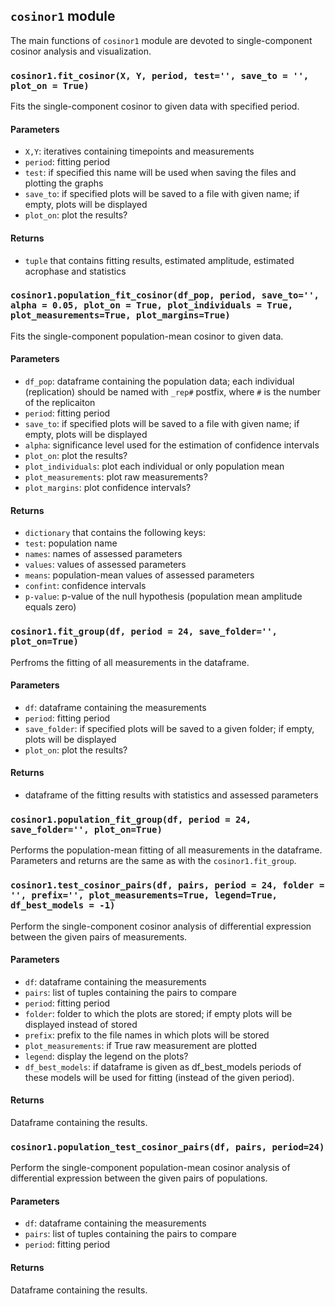 ## ```cosinor1``` module
The main functions of ```cosinor1``` module are devoted to single-component cosinor analysis and visualization.

### ```cosinor1.fit_cosinor(X, Y, period, test='', save_to = '', plot_on = True)```
Fits the single-component cosinor to given data with specified period.
#### Parameters
* ```X,Y```: iteratives containing timepoints and measurements
* ```period```: fitting period
* ```test```: if specified this name will be used when saving the files and plotting the graphs
* ```save_to```: if specified plots will be saved to a file with given name; if empty, plots will be displayed
* ```plot_on```: plot the results?
#### Returns
* ```tuple``` that contains fitting results, estimated amplitude, estimated acrophase and statistics



### ```cosinor1.population_fit_cosinor(df_pop, period, save_to='', alpha = 0.05, plot_on = True, plot_individuals = True, plot_measurements=True, plot_margins=True)```
Fits the single-component population-mean cosinor to given data.
#### Parameters
* ```df_pop```: dataframe containing the population data; each individual (replication) should be named with ```_rep#``` postfix, where ```#``` is the number of the replicaiton
* ```period```: fitting period
* ```save_to```: if specified plots will be saved to a file with given name; if empty, plots will be displayed
* ```alpha```: significance level used for the estimation of confidence intervals
* ```plot_on```: plot the results?
* ```plot_individuals```: plot each individual or only population mean
* ```plot_measurements```: plot raw measurements?
* ```plot_margins```: plot confidence intervals?
#### Returns
* ```dictionary``` that contains the following keys:
 * ```test```: population name
 * ```names```: names of assessed parameters
 * ```values```: values of assessed parameters
 * ```means```: population-mean values of assessed parameters
 * ```confint```: confidence intervals
 * ```p-value```: p-value of the null hypothesis (population mean amplitude equals zero)

### ```cosinor1.fit_group(df, period = 24, save_folder='', plot_on=True)```
Perfroms the fitting of all measurements in the dataframe.
#### Parameters
* ```df```: dataframe containing the measurements
* ```period```: fitting period
* ```save_folder```: if specified plots will be saved to a given folder; if empty, plots will be displayed
* ```plot_on```: plot the results?
#### Returns
* dataframe of the fitting results with statistics and assessed parameters

### ```cosinor1.population_fit_group(df, period = 24, save_folder='', plot_on=True)```
Performs the population-mean fitting of all measurements in the dataframe. Parameters and returns are the same as with the  ```cosinor1.fit_group```.

### ```cosinor1.test_cosinor_pairs(df, pairs, period = 24, folder = '', prefix='', plot_measurements=True, legend=True, df_best_models = -1)```
Perform the single-component cosinor analysis of differential expression between the given pairs of measurements.
#### Parameters
* ```df```: dataframe containing the measurements
* ```pairs```: list of tuples containing the pairs to compare
* ```period```: fitting period
* ```folder```: folder to which the plots are stored; if empty plots will be displayed instead of stored
* ```prefix```: prefix to the file names in which plots will be stored 
* ```plot_measurements```: if True raw measurement are plotted
* ```legend```: display the legend on the plots?
* ```df_best_models```: if dataframe is given as df_best_models periods of these models will be used for fitting (instead of the given period).
#### Returns
Dataframe containing the results.

### ```cosinor1.population_test_cosinor_pairs(df, pairs, period=24)```
Perform the single-component population-mean cosinor analysis of differential expression between the given pairs of populations.
#### Parameters
* ```df```: dataframe containing the measurements
* ```pairs```: list of tuples containing the pairs to compare
* ```period```: fitting period
#### Returns
Dataframe containing the results.





